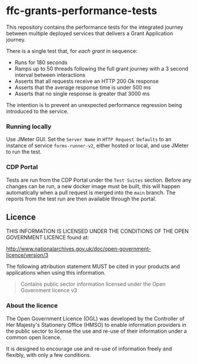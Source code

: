 # ffc-grants-performance-tests

This repository contains the performance tests for the integrated journey between multiple deployed services that delivers a Grant Application journey.

There is a single test that, for *each grant* in sequence:

- Runs for 180 seconds
- Ramps up to 50 threads following the full grant journey with a 3 second interval between interactions
- Asserts that all requests receive an HTTP 200 Ok response
- Asserts that the average response time is under 500 ms
- Asserts that no single response is greater that 3000 ms

The intention is to prevent an unexpected performance regression being introduced to the service.

### Running locally

Use JMeter GUI. Set the `Server Name` in `HTTP Request Defaults` to an instance of service `forms-runner-v2`, either hosted or local, and use JMeter to run the test. 

### CDP Portal

Tests are run from the CDP Portal under the `Test Suites` section. Before any changes can be run, a new docker image must be built, this will happen automatically when a pull request is merged into the `main` branch. The reports from the test run are then available through the portal.

## Licence

THIS INFORMATION IS LICENSED UNDER THE CONDITIONS OF THE OPEN GOVERNMENT LICENCE found at:

<http://www.nationalarchives.gov.uk/doc/open-government-licence/version/3>

The following attribution statement MUST be cited in your products and applications when using this information.

> Contains public sector information licensed under the Open Government licence v3

### About the licence

The Open Government Licence (OGL) was developed by the Controller of Her Majesty's Stationery Office (HMSO) to enable
information providers in the public sector to license the use and re-use of their information under a common open
licence.

It is designed to encourage use and re-use of information freely and flexibly, with only a few conditions.
